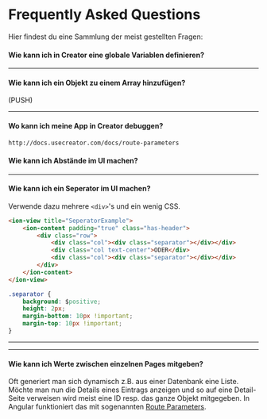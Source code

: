 # Frequently Asked Questions 

Hier findest du eine Sammlung der meist gestellten Fragen:


#### Wie kann ich in Creator eine globale Variablen definieren?

---
#### Wie kann ich ein Objekt zu einem Array hinzufügen? 
(PUSH)

---
#### Wo kann ich meine App in Creator debuggen?
```html
http://docs.usecreator.com/docs/route-parameters
```

#### Wie kann ich Abstände im UI machen?


---

#### Wie kann ich ein Seperator im UI machen?
Verwende dazu mehrere ```<div>```'s und ein wenig CSS.

```html
<ion-view title="SeperatorExample">
	<ion-content padding="true" class="has-header">
        <div class="row">
            <div class="col"><div class="separator"></div></div>
            <div class="col text-center">ODER</div>
            <div class="col"><div class="separator"></div></div>
        </div>
	</ion-content>
</ion-view>
```
```css
.separator {
    background: $positive;
    height: 2px;
    margin-bottom: 10px !important;
    margin-top: 10px !important;
}
```

---





---
#### Wie kann ich Werte zwischen einzelnen Pages mitgeben?
Oft generiert man sich dynamisch z.B. aus einer Datenbank eine Liste. Möchte man nun die Details eines Eintrags anzeigen und so auf eine Detail-Seite verweisen wird meist eine ID resp. das ganze Objekt mitgegeben. 
In Angular funktioniert das mit sogenannten [Route Parameters](http://docs.usecreator.com/docs/route-parameters).


